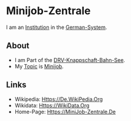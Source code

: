 # Minijob-Zentrale

I am an [Institution](600097.md) in the [German-System](8000998.md).

## About

- I am Part of the [DRV-Knappschaft-Bahn-See](8020011.md).
- My [Topic](600051.md) is [Minijob](800028.md).

## Links

- Wikipedia: [Https://De.WikiPedia.Org](https://de.wikipedia.org/wiki/Minijob-Zentrale)
- Wikidata: [Https://WikiData.Org](https://wikidata.org/wiki/Q1936877)
- Home-Page: [Https://MiniJob-Zentrale.De](https://minijob-zentrale.de)
